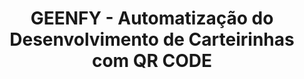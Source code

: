 <h1 align="center">GEENFY - Automatização do Desenvolvimento de Carteirinhas com QR CODE</h1>

<br/>
